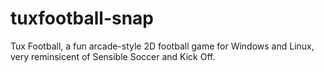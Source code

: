 # tuxfootball-snap
Tux Football, a fun arcade-style 2D football game for Windows and Linux, very reminsicent of Sensible Soccer and Kick Off.
